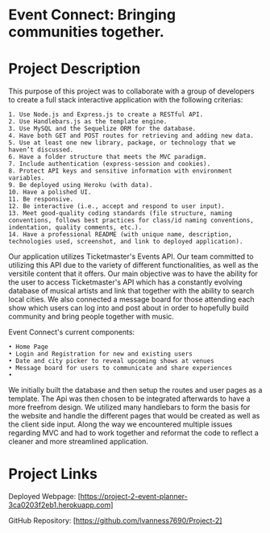 # Event Connect: Bringing communities together.

# Project Description

This purpose of this project was to collaborate with a group of developers to create a full stack interactive application with the following criterias:

```
1. Use Node.js and Express.js to create a RESTful API.
2. Use Handlebars.js as the template engine.
3. Use MySQL and the Sequelize ORM for the database.
4. Have both GET and POST routes for retrieving and adding new data.
5. Use at least one new library, package, or technology that we haven’t discussed.
6. Have a folder structure that meets the MVC paradigm.
7. Include authentication (express-session and cookies).
8. Protect API keys and sensitive information with environment variables.
9. Be deployed using Heroku (with data).
10. Have a polished UI.
11. Be responsive.
12. Be interactive (i.e., accept and respond to user input).
13. Meet good-quality coding standards (file structure, naming conventions, follows best practices for class/id naming conventions, indentation, quality comments, etc.).
14. Have a professional README (with unique name, description, technologies used, screenshot, and link to deployed application).
```

Our application utilizes Ticketmaster's Events API. Our team committed to utilizing this API due to the variety of different functionalities, as well as the versitile content that it offers. Our main objective was to have the ability for the user to access Ticketmaster's API which has a constantly evolving database of musical artists and link that together with the ability to search local cities. We also connected a message board for those attending each show which users can log into and post about in order to hopefully build community and bring people together with music.

Event Connect's current components: 

```
• Home Page
• Login and Registration for new and existing users
• Date and city picker to reveal upcoming shows at venues
• Message board for users to communicate and share experiences
•  
```

We initially built the database and then setup the routes and user pages as a template. The Api was then chosen to be integrated afterwards to have a more freefrom design. We utilized many handlebars to form the basis for the website and handle the different pages that would be created as well as the client side input. Along the way we encountered multiple issues regarding MVC and had to work together and reformat the code to reflect a cleaner and more streamlined application. 

# Project Links

Deployed Webpage:
[https://project-2-event-planner-3ca0203f2eb1.herokuapp.com]

GitHub Repository:
[https://github.com/lvanness7690/Project-2]